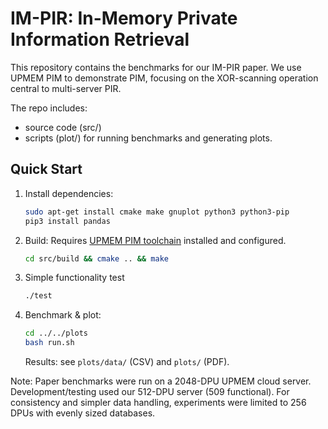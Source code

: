 # IM-PIR: In-Memory Private Information Retrieval
This repository contains the benchmarks for our IM-PIR paper.
We use UPMEM PIM to demonstrate PIM, focusing on the XOR-scanning operation central to multi-server PIR.

The repo includes:
- source code (src/) 
- scripts (plot/) for running benchmarks and generating plots.

## Quick Start

1. Install dependencies:
   ```bash
   sudo apt-get install cmake make gnuplot python3 python3-pip
   pip3 install pandas
   ```
2. Build:
   Requires [UPMEM PIM toolchain](https://sdk.upmem.com/stable/index.html) installed and configured.
   
   ```bash
   cd src/build && cmake .. && make
   ```

3. Simple functionality test
   ```bash
   ./test
   ```

3. Benchmark & plot:
   ```bash
   cd ../../plots
   bash run.sh
   ```
   Results: see `plots/data/` (CSV) and `plots/` (PDF).

Note: Paper benchmarks were run on a 2048-DPU UPMEM cloud server. 
Development/testing used our 512-DPU server (509 functional). 
For consistency and simpler data handling, experiments were limited to 256 DPUs with evenly sized databases.